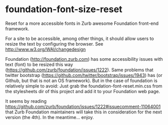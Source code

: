 foundation-font-size-reset
==========================

Reset for a more accessible fonts in Zurb awesome Foundation front-end framework.

For a site to be accessible, among other things, it should allow users to resize the text by configuring the browser. See http://www.w3.org/WAI/changedesign

Foundation (http://foundation.zurb.com) has some accessibility issues with text (font) to be resized this way (https://github.com/zurb/foundation/issues/1222). Same problems that twitter bootstrap (https://github.com/twitter/bootstrap/issues/1943) has (or Github, but that is not an OS framework). But in the case of foundation is relatively simple to avoid: 
Just grab the foundation-font-reset.min.css from the stylesheets dir of this project and add it to your Foundation web page.

It seems by reading https://github.com/zurb/foundation/issues/1222#issuecomment-11064001 that Zurb Foundation maintainers will take this in consideration for the next version (the 4th). In the meantime... enjoy.
